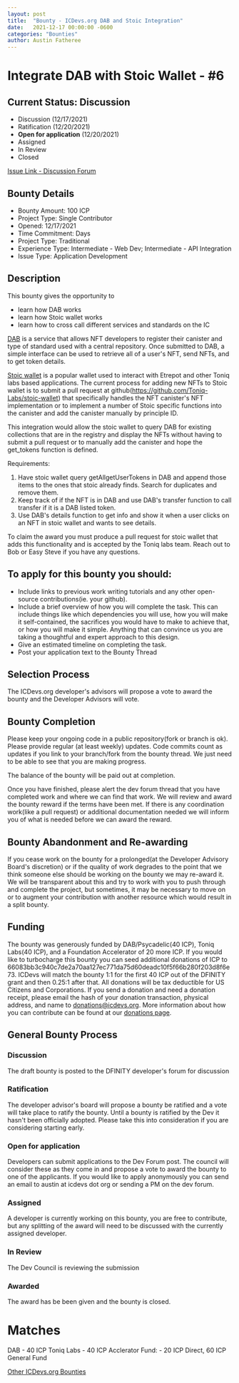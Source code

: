 ```yaml
---
layout: post
title:  "Bounty - ICDevs.org DAB and Stoic Integration"
date:   2021-12-17 00:00:00 -0600
categories: "Bounties"
author: Austin Fatheree
---
```


# Integrate DAB with Stoic Wallet - #6

## Current Status: Discussion

* Discussion (12/17/2021)
* Ratification (12/20/2021)
* **Open for application** (12/20/2021)
* Assigned 
* In Review 
* Closed 

[Issue Link - Discussion Forum](https://forum.dfinity.org/t/icdevs-org-bounty-integrate-dab-with-stoic-wallet-6-100-icp/9824)

## Bounty Details

* Bounty Amount: 100 ICP
* Project Type: Single Contributor
* Opened: 12/17/2021
* Time Commitment: Days
* Project Type: Traditional
* Experience Type: Intermediate - Web Dev; Intermediate - API Integration
* Issue Type: Application Development

## Description

This bounty gives the opportunity to

* learn how DAB works
* learn how Stoic wallet works
* learn how to cross call different services and standards on the IC


[DAB](https://docs.dab.ooo/nft-list/getting-started/_) is a service that allows NFT developers to register their canister and type of standard used with a central repository. Once submitted to DAB, a simple interface can be used to retrieve all of a user's NFT, send NFTs, and to get token details.

[Stoic wallet](https://stoicwallet.com) is a popular wallet used to interact with Etrepot and other Toniq labs based applications. The current process for adding new NFTs to Stoic wallet is to submit a pull request at github(https://github.com/Toniq-Labs/stoic-wallet) that specifically handles the NFT canister's NFT implementation or to implement a number of Stoic specific functions into the canister and add the canister manually by principle ID.

This integration would allow the stoic wallet to query DAB for existing collections that are in the registry and display the NFTs without having to submit a pull request or to manually add the canister and hope the get_tokens function is defined.

Requirements:

1.  Have stoic wallet query getAllgetUserTokens in DAB and append those items to the ones that stoic already finds.  Search for duplicates and remove them.
2.  Keep track of if the NFT is in DAB and use DAB's transfer function to call transfer if it is a DAB listed token.
3.  Use DAB's details function to get info and show it when a user clicks on an NFT in stoic wallet and wants to see details.

To claim the award you must produce a pull request for stoic wallet that adds this functionality and is accepted by the Toniq labs team.  Reach out to Bob or Easy Steve if you have any questions.

## To apply for this bounty you should:

* Include links to previous work writing tutorials and any other open-source contributions(ie. your github).
* Include a brief overview of how you will complete the task. This can include things like which dependencies you will use, how you will make it self-contained, the sacrifices you would have to make to achieve that, or how you will make it simple. Anything that can convince us you are taking a thoughtful and expert approach to this design.
* Give an estimated timeline on completing the task.
* Post your application text to the Bounty Thread

## Selection Process

The ICDevs.org developer's advisors will propose a vote to award the bounty and the Developer Advisors will vote.

## Bounty Completion

Please keep your ongoing code in a public repository(fork or branch is ok). Please provide regular (at least weekly) updates.  Code commits count as updates if you link to your branch/fork from the bounty thread.  We just need to be able to see that you are making progress.

The balance of the bounty will be paid out at completion.

Once you have finished, please alert the dev forum thread that you have completed work and where we can find that work.  We will review and award the bounty reward if the terms have been met.  If there is any coordination work(like a pull request) or additional documentation needed we will inform you of what is needed before we can award the reward.

## Bounty Abandonment and Re-awarding

If you cease work on the bounty for a prolonged(at the Developer Advisory Board's discretion) or if the quality of work degrades to the point that we think someone else should be working on the bounty we may re-award it.  We will be transparent about this and try to work with you to push through and complete the project, but sometimes, it may be necessary to move on or to augment your contribution with another resource which would result in a split bounty.

## Funding

The bounty was generously funded by DAB/Psycadelic(40 ICP), Toniq Labs(40 ICP), and a Foundation Accelerator of 20 more ICP. If you would like to turbocharge this bounty you can seed additional donations of ICP to 66083bb3c940c7de2a70aa127ec771da75d60deadc10f5f66b280f203d8f6e73.  ICDevs will match the bounty 1:1 for the first 40 ICP out of the DFINITY grant and then 0.25:1 after that.  All donations will be tax deductible for US Citizens and Corporations.  If you send a donation and need a donation receipt, please email the hash of your donation transaction, physical address, and name to donations@icdevs.org.  More information about how you can contribute can be found at our [donations page](https://icdevs.org/donations.html).


## General Bounty Process

### Discussion

The draft bounty is posted to the DFINITY developer's forum for discussion

### Ratification

The developer advisor's board will propose a bounty be ratified and a vote will take place to ratify the bounty.  Until a bounty is ratified by the Dev it hasn't been officially adopted. Please take this into consideration if you are considering starting early.

### Open for application

Developers can submit applications to the Dev Forum post.  The council will consider these as they come in and propose a vote to award the bounty to one of the applicants.  If you would like to apply anonymously you can send an email to austin at icdevs dot org or sending a PM on the dev forum.

### Assigned

A developer is currently working on this bounty, you are free to contribute, but any splitting of the award will need to be discussed with the currently assigned developer.

### In Review

The Dev Council is reviewing the submission

### Awarded

The award has be been given and the bounty is closed.

# Matches

DAB - 40 ICP
Toniq Labs - 40 ICP
Acclerator Fund: - 20 ICP Direct, 60 ICP General Fund


[Other ICDevs.org Bounties](https://icdevs.org/bounties.html)

